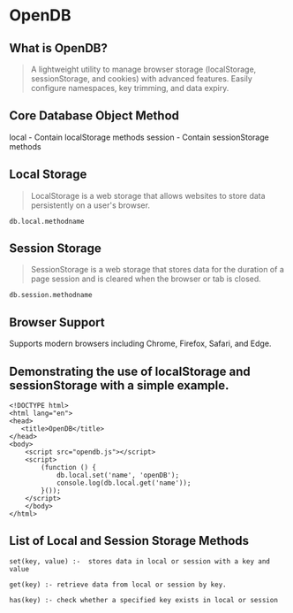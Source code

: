 # OpenDB

## What is OpenDB?
> A lightweight utility to manage browser storage (localStorage, sessionStorage, and cookies) with advanced features. Easily configure namespaces, key trimming, and data expiry.

## Core Database Object Method
local - Contain localStorage methods
session - Contain sessionStorage methods

## Local Storage
> LocalStorage is a web storage that allows websites to store data persistently on a user's browser.
```
db.local.methodname
```

## Session Storage
> SessionStorage is a web storage that stores data for the duration of a page session and is cleared when the browser or tab is closed.
```
db.session.methodname
```

## Browser Support
Supports modern browsers including Chrome, Firefox, Safari, and Edge.

## Demonstrating the use of localStorage and sessionStorage with a simple example.
``````
<!DOCTYPE html>
<html lang="en">
<head>
   <title>OpenDB</title>
</head>
<body>
	<script src="opendb.js"></script>
	<script>
		(function () {
		    db.local.set('name', 'openDB');
			console.log(db.local.get('name'));
		}());
	</script>
	</body>
</html>
``````

## List of Local and Session Storage Methods
```
set(key, value) :-  stores data in local or session with a key and value

get(key) :- retrieve data from local or session by key.

has(key) :- check whether a specified key exists in local or session
```
